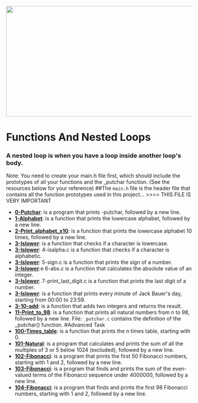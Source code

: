 <img src="https://github.com/Nureex/Files/blob/master/Photos/Loops.gif" width="550" height="300">

# Functions And Nested Loops
### A nested loop is when you have a loop inside another loop's body.

Note: You need to create your main.h file first, which should include the prototypes of all your functions and the _putchar function. (See the resources below for your reference)
##The `main.h` file is the header file that contains all the function prototypes used in this project... >>>> THIS FILE IS VERY IMPORTANT
- [**0-Putchar**](0-putchar.c):  is a program that prints -putchar, followed by a new line.
- [**1-Alphabet**](1-alphabet.c):  is a function that prints the lowercase alphabet, followed by a new line.
- [**2-Print_alphabet_x10**](2-print_alphabet_x10.c):  is a function that prints the lowercase alphabet 10 times, followed by a new line.
- [**3-Islower**](3-islower.c): is a function that checks if a character is lowercase.
- [**3-Islower**](3-islower.c): 4-isalpha.c is a function that checks if a character is alphabetic.
- [**3-Islower**](3-islower.c): 5-sign.c is a function that prints the sign of a number.
- [**3-Islower**](3-islower.c):e 6-abs.c is a function that calculates the absolute value of an integer.
- [**3-Islower**](3-islower.c): 7-print_last_digit.c is a function that prints the last digit of a number.
- [**3-Islower**](8-24_hours.c):  is a function that prints every minute of Jack Bauer's day, starting from 00:00 to 23:59.
- [**3-10-add**](10-add.c):  is a function that adds two integers and returns the result.
- [**11-Print_to_98**](11-print_to_98.c):  is a function that prints all natural numbers from n to 98, followed by a new line.
File: `_putchar.c` contains the definition of the _putchar() function.
#Advanced Task
- [**100-Times_table**](100-times_table.c):  is a function that prints the n times table, starting with 0.
- [**101-Natural**](101-natural.c):  is a program that calculates and prints the sum of all the multiples of 3 or 5 below 1024 (excluded), followed by a new line.
- [**102-Fibonacci**](102-fibonacci.c):  is a program that prints the first 50 Fibonacci numbers, starting with 1 and 2, followed by a new line.
- [**103-Fibonacci**](103-fibonacci.c):  is a program that finds and prints the sum of the even-valued terms of the Fibonacci sequence under 4000000, followed by a new line.
- [**104-Fibonacci**](104-fibonacci.c):  is a program that finds and prints the first 98 Fibonacci numbers, starting with 1 and 2, followed by a new line.
